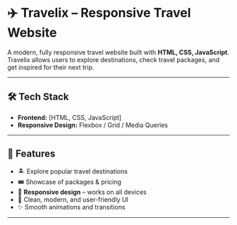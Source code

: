 # ✈️ Travelix – Responsive Travel Website  

A modern, fully responsive travel website built with **HTML, CSS, JavaScript**.  
Travelix allows users to explore destinations, check travel packages, and get inspired for their next trip.  

---

## 🛠️ Tech Stack  
- **Frontend:** [HTML, CSS, JavaScript]  
- **Responsive Design:** Flexbox / Grid / Media Queries   
---

## 🌟 Features  
- 🏝️ Explore popular travel destinations  
- 🎟️ Showcase of packages & pricing  
- 📱 **Responsive design** – works on all devices  
- 🎨 Clean, modern, and user-friendly UI  
- ✨ Smooth animations and transitions  

---
